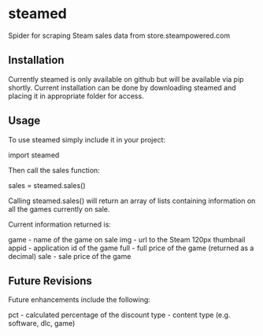 steamed
=======

Spider for scraping Steam sales data from store.steampowered.com

<h2>Installation</h2>
Currently steamed is only available on github but will be available via pip shortly.
Current installation can be done by downloading steamed and placing it in appropriate folder for access.

<h2>Usage</h2>
To use steamed simply include it in your project:

import steamed

Then call the sales function:

sales = steamed.sales()

Calling steamed.sales() will return an array of lists containing information on all the games currently on sale.

Current information returned is:

game - name of the game on sale
img - url to the Steam 120px thumbnail
appid - application id of the game
full - full price of the game (returned as a decimal)
sale - sale price of the game

<h2>Future Revisions</h2>
Future enhancements include the following:

pct - calculated percentage of the discount
type - content type (e.g. software, dlc, game)
